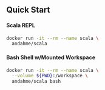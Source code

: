 ## Quick Start

#### Scala REPL
```bash
docker run -it --rm --name scala \
  andahme/scala
```

#### Bash Shell w/Mounted Workspace
```bash
docker run -it --rm --name scala \
  --volume ${PWD}:/workspace \
  andahme/scala bash
```

